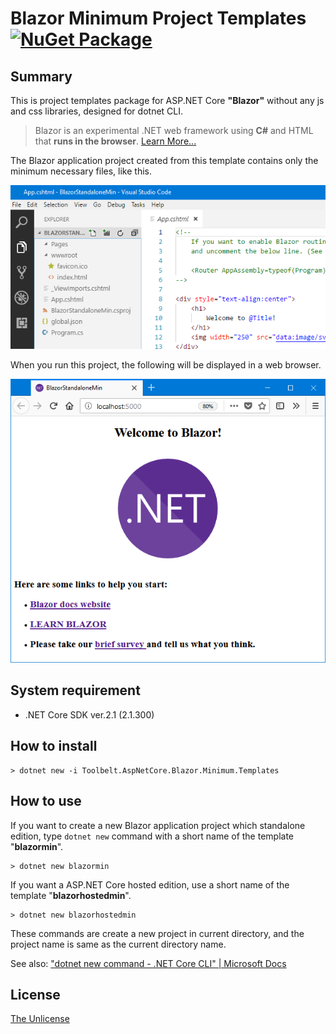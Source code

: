 # Blazor Minimum Project Templates [![NuGet Package](https://img.shields.io/nuget/v/Toolbelt.AspNetCore.Blazor.Minimum.Templates.svg)](https://www.nuget.org/packages/Toolbelt.AspNetCore.Blazor.Minimum.Templates/)

## Summary

This is project templates package for ASP.NET Core **"Blazor"** without any js and css libraries, designed for dotnet CLI.

> Blazor is an experimental .NET web framework using **C#** and HTML that **runs in the browser**. [Learn More...](https://blazor.net/)

The Blazor application project created from this template contains only the minimum necessary files, like this.

![fig.1](.assets/fig-001.png)

When you run this project, the following will be displayed in a web browser.

![fig.2](.assets/fig-002.png)

## System requirement

- .NET Core SDK ver.2.1 (2.1.300)

## How to install

```shell
> dotnet new -i Toolbelt.AspNetCore.Blazor.Minimum.Templates
```

## How to use

If you want to create a new Blazor application project which standalone edition, type `dotnet new` command with a short name of the template "**blazormin**".

```shell
> dotnet new blazormin
```

If you want a ASP.NET Core hosted edition, use a short name of the template "**blazorhostedmin**".

```shell
> dotnet new blazorhostedmin
```

These commands are create a new project in current directory, and the project name is same as the current directory name.

See also: ["dotnet new command - .NET Core CLI" | Microsoft Docs](https://docs.microsoft.com/en-us/dotnet/core/tools/dotnet-new?tabs=netcore21)

## License

[The Unlicense](LICENSE)
